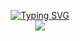 <p align="center">
<a href="https://github.com/EricReno">
    <img src="https://readme-typing-svg.demolab.com?font=Georgia&size=18&duration=2000&pause=100&multiline=true&width=500&height=80&lines=EricReno;Master+%7C+Control Science and Engineering;Machine Learning+%7C+Deep Learning+%7C+Computer+Vision" alt="Typing SVG" />
</a>
<br/>

<a href="https://github.com/EricReno">
    <img src="https://github-stats-alpha.vercel.app/api?username=EricReno&cc=22272e&tc=37BCF6&ic=fff&bc=0000">
</a>

</p>
